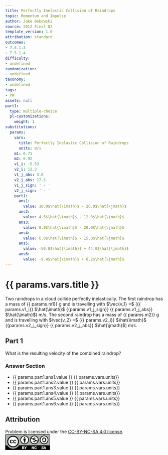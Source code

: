 ```yaml
---
title: Perfectly Inelastic Collision of Raindrops
topic: Momentum and Impulse
author: Jake Bobowski
source: 2012 Final Q2
template_version: 1.0
attribution: standard
outcomes:
- 7.5.1.3
- 7.5.1.4
difficulty:
- undefined
randomization:
- undefined
taxonomy:
- undefined
tags:
- PW
assets: null
part1:
  type: multiple-choice
  pl-customizations:
    weight: 1
substitutions:
  params:
    vars:
      title: Perfectly Inelastic Collision of Raindrops
      units: m/s
    m1: 0.71
    m2: 0.92
    v1_i: -5.53
    v2_i: 12.3
    v1_j_abs: 3.8
    v2_j_abs: 17.5
    v1_j_sign: ' - '
    v2_j_sign: ' - '
    part1:
      ans1:
        value: 10.0$\hat{\imath}$ - 26.0$\hat{\jmath}$
      ans2:
        value: 4.5$\hat{\imath}$ - 12.0$\hat{\jmath}$
      ans3:
        value: 8.0$\hat{\imath}$ - 20.0$\hat{\jmath}$
      ans4:
        value: 6.0$\hat{\imath}$ - 15.0$\hat{\jmath}$
      ans5:
        value: -50.0$\hat{\imath}$ + 44.0$\hat{\jmath}$
      ans6:
        value: -9.4$\hat{\imath}$ + 8.2$\hat{\jmath}$
---
```

# {{ params.vars.title }}
Two raindrops in a cloud collide perfectly inelastically. The first raindrop has a mass of {{ params.m1}} g and is travelling with $\vec{v_1} =$ ({{ params.v1_i}} $\hat{\imath}$ {{params.v1_j_sign}} {{ params.v1_j_abs}} $\hat{\jmath}$) m/s.
The second raindrop has a mass of {{ params.m2}} g and is travelling with $\vec{v_2} =$ ({{ params.v2_i}} $\hat{\imath}$ {{params.v2_j_sign}} {{ params.v2_j_abs}} $\hat{\jmath}$) m/s.

## Part 1

What is the resulting velocity of the combined raindrop?

### Answer Section

- {{ params.part1.ans1.value }} {{ params.vars.units}}
- {{ params.part1.ans2.value }} {{ params.vars.units}}
- {{ params.part1.ans3.value }} {{ params.vars.units}}
- {{ params.part1.ans4.value }} {{ params.vars.units}}
- {{ params.part1.ans5.value }} {{ params.vars.units}}
- {{ params.part1.ans6.value }} {{ params.vars.units}}

## Attribution

Problem is licensed under the [CC-BY-NC-SA 4.0 license](https://creativecommons.org/licenses/by-nc-sa/4.0/).<br> ![The Creative Commons 4.0 license requiring attribution-BY, non-commercial-NC, and share-alike-SA license.](https://raw.githubusercontent.com/firasm/bits/master/by-nc-sa.png)